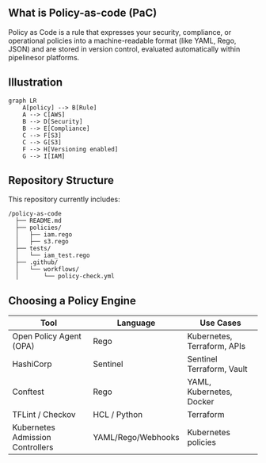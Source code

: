 ## What is Policy-as-code (PaC)
Policy as Code is a rule that expresses your security, compliance, or operational policies into a machine-readable format (like YAML, Rego, JSON) and are stored in version control, evaluated automatically within pipelinesor platforms.

## Illustration

```mermaid
graph LR
    A[policy] --> B[Rule]
    A --> C[AWS]
    B --> D[Security]
    B --> E[Compliance]
    C --> F[S3]
    C --> G[S3]
    F --> H[Versioning enabled]
    G --> I[IAM]
```

## Repository Structure
This repository currently includes:

```
/policy-as-code
  ├── README.md
  ├── policies/
  │   ├── iam.rego
  │   ├── s3.rego
  ├── tests/
  │   └── iam_test.rego
  ├── .github/
  │   └── workflows/
  │       └── policy-check.yml
```
## Choosing a Policy Engine

|Tool	| Language |	Use Cases |
|-----|----------|-----------|
|Open Policy Agent (OPA)|	Rego	|Kubernetes, Terraform, APIs|
|HashiCorp| Sentinel	|Sentinel	Terraform, Vault|
|Conftest|	Rego|	YAML, Kubernetes, Docker|
|TFLint / Checkov|	HCL / Python|	Terraform|
|Kubernetes Admission Controllers|	YAML/Rego/Webhooks|	Kubernetes policies|

